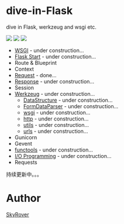 # dive-in-Flask
dive in Flask, werkzeug and wsgi etc.

![](https://img.shields.io/badge/Python-3.5-green.svg)
![](https://img.shields.io/badge/Flask-0.13_dev-green.svg)
![](https://img.shields.io/badge/Werkzeug-0.11.11-green.svg)

- [WSGI](https://github.com/Microndgt/dive-in-Flask/blob/master/WSGI.md) - under construction...
- [Flask Start](https://github.com/Microndgt/dive-in-Flask/blob/master/flask-start.md) - under construction...
- Route & Blueprint
- Context
- [Request](https://github.com/Microndgt/dive-in-Flask/blob/master/Request.md) - done...
- [Response](https://github.com/Microndgt/dive-in-Flask/blob/master/Response.md) - under construction...
- Session
- [Werkzeug](https://github.com/Microndgt/dive-in-Flask/blob/master/Werkzeug) - under construction...
  - [DataStructure](https://github.com/Microndgt/dive-in-Flask/blob/master/Werkzeug/DataStructure.md) - under construction...
  - [FormDataParser](https://github.com/Microndgt/dive-in-Flask/blob/master/Werkzeug/FormDataParser.md) - under construction...
  - [wsgi](https://github.com/Microndgt/dive-in-Flask/blob/master/Werkzeug/wsgi.md) - under construction...
  - [http](https://github.com/Microndgt/dive-in-Flask/blob/master/Werkzeug/http.md) - under construction...
  - [utils](https://github.com/Microndgt/dive-in-Flask/blob/master/Werkzeug/utils.md) - under construction...
  - [urls](https://github.com/Microndgt/dive-in-Flask/blob/master/Werkzeug/urls.md) - under construction...
- Gunicorn
- Gevent
- [functools](https://github.com/Microndgt/dive-in-Flask/blob/master/functools.md) - under construction...
- [I/O Programming](https://github.com/Microndgt/dive-in-Flask/blob/master/IO_programming.md) - under construction...
- Requests

持续更新中。。。

Author
===

[SkyRover](http://skyrover.me)
